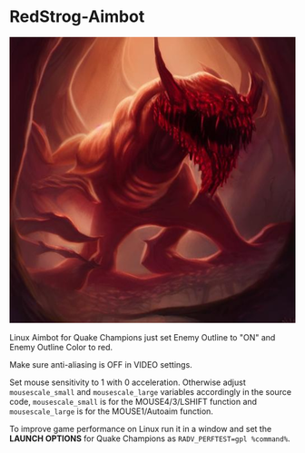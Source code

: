 # RedStrog-Aimbot
![the aimbot god](https://github.com/megastrog/RedStrog-Aimbot/raw/main/buttesda.jpeg?raw=true)

Linux Aimbot for Quake Champions just set Enemy Outline to "ON" and Enemy Outline Color to red.

Make sure anti-aliasing is OFF in VIDEO settings.

Set mouse sensitivity to 1 with 0 acceleration. Otherwise adjust `mousescale_small` and `mousescale_large` variables accordingly in the source code, `mousescale_small` is for the MOUSE4/3/LSHIFT function and `mousescale_large` is for the MOUSE1/Autoaim function.

To improve game performance on Linux run it in a window and set the **LAUNCH OPTIONS** for Quake Champions as `RADV_PERFTEST=gpl %command%`.
